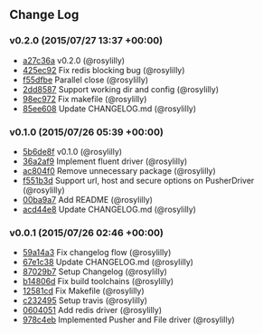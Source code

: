 ## Change Log

### v0.2.0 (2015/07/27 13:37 +00:00)
- [a27c36a](https://github.com/webminal/webminal/commit/a27c36a9c5904f27ed7a38d43aeeae37b3d2f905) v0.2.0 (@rosylilly)
- [425ec92](https://github.com/webminal/webminal/commit/425ec9222d7ab4d672d6b950994ec9808576fada) Fix redis blocking bug (@rosylilly)
- [f55dfbe](https://github.com/webminal/webminal/commit/f55dfbef75c766727a641e1267079d536ad9714c) Parallel close (@rosylilly)
- [2dd8587](https://github.com/webminal/webminal/commit/2dd85878732932938c45698c40dda7927ac0b060) Support working dir and config (@rosylilly)
- [98ec972](https://github.com/webminal/webminal/commit/98ec9723ff9a18941f16056797dd3a96bb388331) Fix makefile (@rosylilly)
- [85ee608](https://github.com/webminal/webminal/commit/85ee60879c301c4ec2b3f8fc68e14d4581ac61f4) Update CHANGELOG.md (@rosylilly)

### v0.1.0 (2015/07/26 05:39 +00:00)
- [5b6de8f](https://github.com/webminal/webminal/commit/5b6de8f0979bf42ba67bde6da41a447d07776cbe) v0.1.0 (@rosylilly)
- [36a2af9](https://github.com/webminal/webminal/commit/36a2af910138247faa958daf1555a76515137fc5) Implement fluent driver (@rosylilly)
- [ac804f0](https://github.com/webminal/webminal/commit/ac804f069fe007564f18d597979ba962600136fc) Remove unnecessary package (@rosylilly)
- [f551b3d](https://github.com/webminal/webminal/commit/f551b3d0c801a016cdbbf4b7e93e3c6ee65df361) Support url, host and secure options on PusherDriver (@rosylilly)
- [00ba9a7](https://github.com/webminal/webminal/commit/00ba9a7968ad12327c610fa852f5fc41f1a15047) Add README (@rosylilly)
- [acd44e8](https://github.com/webminal/webminal/commit/acd44e8d63a975b19f94b92cf8983ad43c3a382e) Update CHANGELOG.md (@rosylilly)

### v0.0.1 (2015/07/26 02:46 +00:00)
- [59a14a3](https://github.com/webminal/webminal/commit/59a14a350c68624532fa321c669a90644260a4cc) Fix changelog flow (@rosylilly)
- [67e1c38](https://github.com/webminal/webminal/commit/67e1c38502141189b4297b5ce94445ee5372eeb1) Update CHANGELOG.md (@rosylilly)
- [87029b7](https://github.com/webminal/webminal/commit/87029b70de31ee74c3d7fc739307c4ebc25fdece) Setup Changelog (@rosylilly)
- [b14806d](https://github.com/webminal/webminal/commit/b14806d4025a6e537acd7a6fed8a114245d4e4fb) Fix build toolchains (@rosylilly)
- [12581cd](https://github.com/webminal/webminal/commit/12581cddf63f96e7e98fc63566afdb8738d81799) Fix Makefile (@rosylilly)
- [c232495](https://github.com/webminal/webminal/commit/c2324956633b0538bd27fffcaa28c1fcedffac71) Setup travis (@rosylilly)
- [0604051](https://github.com/webminal/webminal/commit/06040518fe02b412ad14c10dedeefced1bcb90c6) Add redis driver (@rosylilly)
- [978c4eb](https://github.com/webminal/webminal/commit/978c4eb545addbed7ad8307b2a7ce28bd3653878) Implemented Pusher and File driver (@rosylilly)